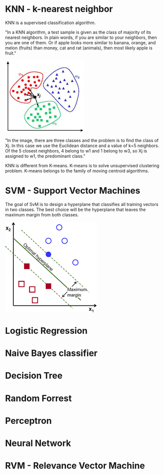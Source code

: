 # KNN - k-nearest neighbor

KNN is a supervised classification algorithm.

"In a KNN algorithm, a test sample is given as the class of majority of its nearest neighbors. In plain words, if you are similar to your neighbors, then you are one of them. Or if apple looks more similar to banana, orange, and melon (fruits) than money, cat and rat (animals), then most likely apple is fruit."

![knn](../resources/images/cf-knn.jpg)

"In the image, there are three classes and the problem is to find the class of Xj. In this case we use the Euclidean distance and a value of k=5 neighbors. Of the 5 closest neighbors, 4 belong to w1 and 1 belong to w3, so Xj is assigned to w1, the predominant class."

KNN is different from K-means. K-means is to solve unsupervised clustering problem. K-means belongs to the family of moving centroid algorithms.


# SVM - Support Vector Machines

The goal of SvM is to design a hyperplane that classifies all training vectors in two classes. The best choice will be the hyperplane that leaves the maximum margin from both classes.

![svm_optimal_hyperplane](../resources/images/cf-svm-optimal-hyperplane.png)


# Logistic Regression

# Naive Bayes classifier

# Decision Tree

# Random Forrest

# Perceptron

# Neural Network

# RVM - Relevance Vector Machine